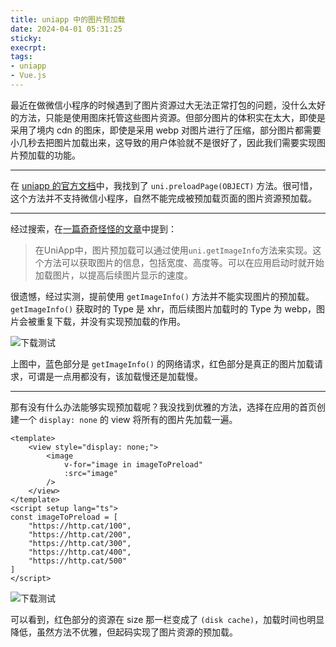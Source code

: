 ```yaml
---
title: uniapp 中的图片预加载
date: 2024-04-01 05:31:25
sticky:
execrpt:
tags:
- uniapp
- Vue.js
---
```


最近在做微信小程序的时候遇到了图片资源过大无法正常打包的问题，没什么太好的方法，只能是使用图床托管这些图片资源。但部分图片的体积实在太大，即使是采用了境内 cdn 的图床，即使是采用 webp 对图片进行了压缩，部分图片都需要小几秒去把图片加载出来，这导致的用户体验就不是很好了，因此我们需要实现图片预加载的功能。

***

在 [uniapp 的官方文档](https://uniapp.dcloud.net.cn/api/preload-page.html#preloadpage)中，我找到了 `uni.preloadPage(OBJECT)` 方法。很可惜，这个方法并不支持微信小程序，自然不能完成被预加载页面的图片资源预加载。

***

经过搜索，在[一篇奇奇怪怪的文章](https://frontend.mimiwuqi.com/qianduan/202517.html)中提到：

> 在UniApp中，图片预加载可以通过使用`uni.getImageInfo`方法来实现。这个方法可以获取图片的信息，包括宽度、高度等。可以在应用启动时就开始加载图片，以提高后续图片显示的速度。

很遗憾，经过实测，提前使用 `getImageInfo()` 方法并不能实现图片的预加载。`getImageInfo()` 获取时的 Type 是 xhr，而后续图片加载时的 Type 为 webp，图片会被重复下载，并没有实现预加载的作用。

![下载测试](https://cdn.zhullyb.top/uploads/2024/08/12/6609d97bc4f7f.png)

上图中，蓝色部分是 `getImageInfo()` 的网络请求，红色部分是真正的图片加载请求，可谓是一点用都没有，该加载慢还是加载慢。

***

那有没有什么办法能够实现预加载呢？我没找到优雅的方法，选择在应用的首页创建一个 `display: none` 的 view 将所有的图片先加载一遍。

```vue
<template>
    <view style="display: none;">
        <image
            v-for="image in imageToPreload"
            :src="image"
        />
    </view>
</template>
<script setup lang="ts">
const imageToPreload = [
    "https://http.cat/100",
    "https://http.cat/200",
    "https://http.cat/300",
    "https://http.cat/400",
    "https://http.cat/500"
]
</script>
```

![下载测试](https://cdn.zhullyb.top/uploads/2024/08/12/6609db8a213da.png)

可以看到，红色部分的资源在 size 那一栏变成了 `(disk cache)`，加载时间也明显降低，虽然方法不优雅，但起码实现了图片资源的预加载。
